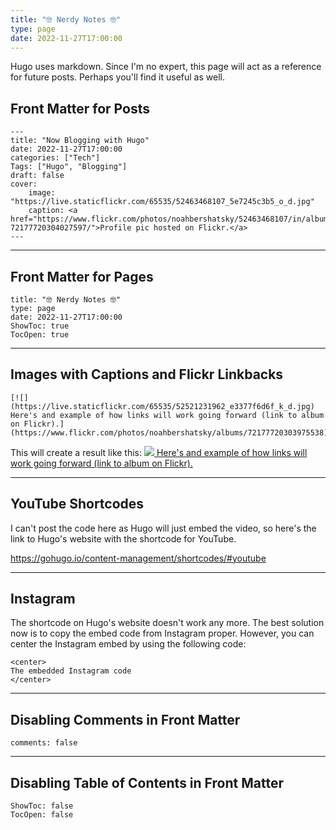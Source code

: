 ```yaml
---
title: "🤓 Nerdy Notes 🤓"
type: page
date: 2022-11-27T17:00:00
---
```

Hugo uses  markdown. Since I'm no expert, this page will act as a reference for future posts. Perhaps you'll find it useful as well.

## Front Matter for Posts
```
---
title: "Now Blogging with Hugo"
date: 2022-11-27T17:00:00
categories: ["Tech"]
Tags: ["Hugo", "Blogging"]
draft: false
cover:
    image: "https://live.staticflickr.com/65535/52463468107_5e7245c3b5_o_d.jpg"
    caption: <a href="https://www.flickr.com/photos/noahbershatsky/52463468107/in/album-72177720304027597/">Profile pic hosted on Flickr.</a>
---
```

---
## Front Matter for Pages
```
title: "🤓 Nerdy Notes 🤓"
type: page
date: 2022-11-27T17:00:00
ShowToc: true
TocOpen: true
```
---

## Images with Captions and Flickr Linkbacks
```
[![](https://live.staticflickr.com/65535/52521231962_e3377f6d6f_k_d.jpg) Here's and example of how links will work going forward (link to album on Flickr).](https://www.flickr.com/photos/noahbershatsky/albums/72177720303975538)
```
This will create a result like this:
[![](https://live.staticflickr.com/65535/52521231962_e3377f6d6f_k_d.jpg) Here's and example of how links will work going forward (link to album on Flickr).](https://www.flickr.com/photos/noahbershatsky/albums/72177720303975538)

---
## YouTube Shortcodes
I can't post the code here as Hugo will just embed the video, so here's the link to Hugo's website with the shortcode for YouTube.

https://gohugo.io/content-management/shortcodes/#youtube

---
## Instagram
The shortcode on Hugo's website doesn't work any more. The best solution now is to copy the embed code from Instagram proper. However, you can center the Instagram embed by using the following code:

```
<center>
The embedded Instagram code
</center>
```
---

## Disabling Comments in Front Matter

```
comments: false
```

---

## Disabling Table of Contents in Front Matter
```
ShowToc: false
TocOpen: false
```
